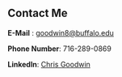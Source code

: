 ## Contact Me

**E-Mail** : [goodwin8@buffalo.edu](mailto:goodwin8@buffalo.edu)

**Phone Number**: 716-289-0869

**LinkedIn**: [Chris Goodwin](www.linkedin.com/in/chris-goodwin-b9778889)
